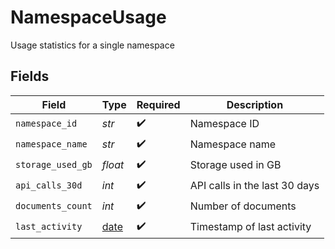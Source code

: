 # NamespaceUsage

Usage statistics for a single namespace


## Fields

| Field                                                                | Type                                                                 | Required                                                             | Description                                                          |
| -------------------------------------------------------------------- | -------------------------------------------------------------------- | -------------------------------------------------------------------- | -------------------------------------------------------------------- |
| `namespace_id`                                                       | *str*                                                                | :heavy_check_mark:                                                   | Namespace ID                                                         |
| `namespace_name`                                                     | *str*                                                                | :heavy_check_mark:                                                   | Namespace name                                                       |
| `storage_used_gb`                                                    | *float*                                                              | :heavy_check_mark:                                                   | Storage used in GB                                                   |
| `api_calls_30d`                                                      | *int*                                                                | :heavy_check_mark:                                                   | API calls in the last 30 days                                        |
| `documents_count`                                                    | *int*                                                                | :heavy_check_mark:                                                   | Number of documents                                                  |
| `last_activity`                                                      | [date](https://docs.python.org/3/library/datetime.html#date-objects) | :heavy_check_mark:                                                   | Timestamp of last activity                                           |